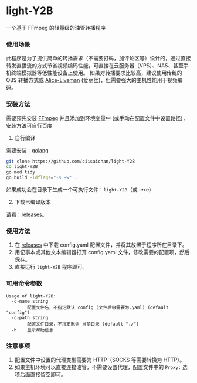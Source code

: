 # light-Y2B

一个基于 FFmpeg 的轻量级的油管转播程序

### 使用场景

此程序是为了提供简单的转播需求（不需要打码，加评论区等）设计的，通过直接转发直播流的方式节省视频编码性能，可直接在云服务器（VPS）、NAS、甚至手机终端模拟器等低性能设备上使用。
如果对转播要求比较高，建议使用传统的 OBS 转播方式或 [Alice-Liveman](https://github.com/nekoteaparty/Alice-LiveMan) (爱丽丝)，但需要强大的主机性能用于视频编码。

### 安装方法

需要预先安装 [FFmpeg](https://ffmpeg.org/download.html) 并且添加到环境变量中 (或手动在配置文件中设置路径)，安装方法可自行百度

1. 自行编译

需要安装：[golang](https://go.dev/dl/)

```bash
git clone https://github.com/ciisaichan/light-Y2B
cd light-Y2B
go mod tidy
go build -ldflags="-s -w" .
```

如果成功会在目录下生成一个可执行文件：`light-Y2B`（或 .exe）

2. 下载已编译版本

请看：[releases](https://github.com/ciisaichan/light-Y2B/releases/)。

### 使用方法

1. 在 [releases](https://github.com/ciisaichan/light-Y2B/releases/) 中下载 config.yaml 配置文件，并将其放置于程序所在目录下。
2. 用记事本或其他文本编辑器打开 config.yaml 文件，修改需要的配置项，然后保存。
3. 直接运行 `light-Y2B` 程序即可。

### 可用命令参数

```
Usage of light-Y2B:
  -c-name string
        配置文件名，不指定默认 config (文件后缀需要为.yaml) (default "config")
  -c-path string
        配置文件目录，不指定默认 当前目录 (default "./")
  -h    显示帮助信息
```

### 注意事项

1. 配置文件中设置的代理类型需要为 HTTP（SOCKS 等需要转换为 HTTP）。
2. 如果主机环境可以直接连接油管，不需要设置代理，配置文件中的 `Proxy:` 选项后面直接留空即可。
